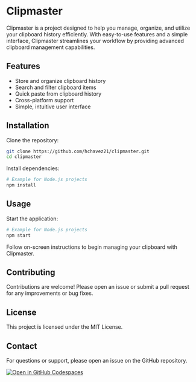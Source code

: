 # Clipmaster

Clipmaster is a project designed to help you manage, organize, and utilize your clipboard history efficiently. With easy-to-use features and a simple interface, Clipmaster streamlines your workflow by providing advanced clipboard management capabilities.

## Features

- Store and organize clipboard history
- Search and filter clipboard items
- Quick paste from clipboard history
- Cross-platform support
- Simple, intuitive user interface

## Installation

Clone the repository:

```bash
git clone https://github.com/hchavez21/clipmaster.git
cd clipmaster
```

Install dependencies:

```bash
# Example for Node.js projects
npm install
```

## Usage

Start the application:

```bash
# Example for Node.js projects
npm start
```

Follow on-screen instructions to begin managing your clipboard with Clipmaster.

## Contributing

Contributions are welcome! Please open an issue or submit a pull request for any improvements or bug fixes.

## License

This project is licensed under the MIT License.

## Contact

For questions or support, please open an issue on the GitHub repository.

[![Open in GitHub Codespaces](https://github.com/codespaces/badge.svg)](https://codespaces.new/hchavez21/ClipMaster/tree/239f1bfea8ee338724e16b71639fed0869eb824c?quickstart=1)
